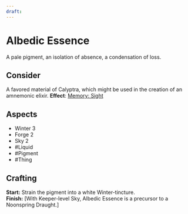 ```yaml
---
draft:
---
```

# Albedic Essence
A pale pigment, an isolation of absence, a condensation of loss.
## Consider
A favored material of Calyptra, which might be used in the creation of an amnemonic elixir.
**Effect**: [Memory: Sight](https://uadaf.theevilroot.xyz/rowenarium/element/mem.sight)
## Aspects
- Winter 3
- Forge 2
- Sky 2
- #Liquid 
- #Pigment 
- #Thing 
## Crafting
**Start:** Strain the pigment into a white Winter-tincture.	 <br>**Finish:** \[With Keeper-level Sky, Albedic Essence is a precursor to a Noonspring Draught.]